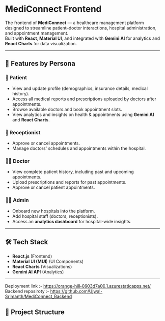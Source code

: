 # MediConnect Frontend

The frontend of **MediConnect** — a healthcare management platform designed to streamline patient–doctor interactions, hospital administration, and appointment management.  
Built with **React**, **Material UI**, and integrated with **Gemini AI** for analytics and **React Charts** for data visualization.

---

## 🚀 Features by Persona

### 👤 Patient
- View and update profile (demographics, insurance details, medical history).
- Access all medical reports and prescriptions uploaded by doctors after appointments.
- Browse available doctors and book appointment slots.
- View analytics and insights on health & appointments using **Gemini AI** and **React Charts**.

### 🏥 Receptionist
- Approve or cancel appointments.
- Manage doctors' schedules and appointments within the hospital.

### 👨‍⚕️ Doctor
- View complete patient history, including past and upcoming appointments.
- Upload prescriptions and reports for past appointments.
- Approve or cancel patient appointments.

### 👨‍💼 Admin
- Onboard new hospitals into the platform.
- Add hospital staff (doctors, receptionists).
- Access an **analytics dashboard** for hospital-wide insights.

---

## 🛠️ Tech Stack
- **React.js** (Frontend)
- **Material UI (MUI)** (UI Components)
- **React Charts** (Visualizations)
- **Gemini AI API** (Analytics)

---

Deployment link :- https://orange-hill-0603d7a00.1.azurestaticapps.net/
Backend reposiroty :- https://github.com/Ujwal-Srimanth/MediConnect_Backend

## 📂 Project Structure
